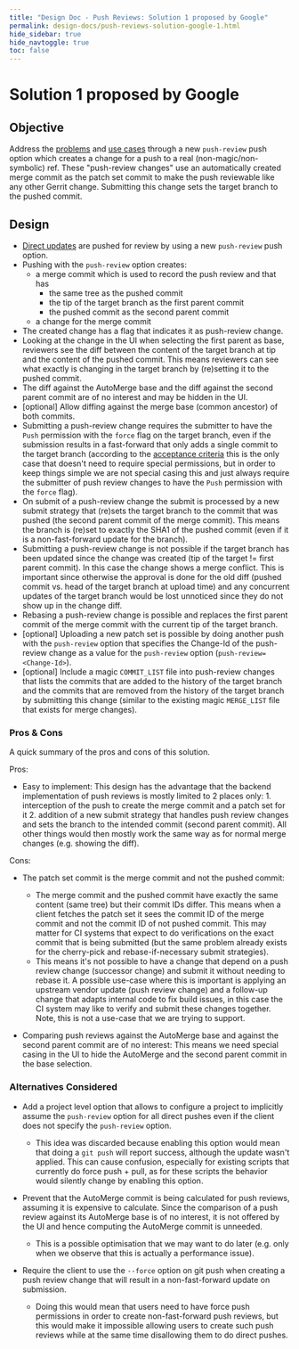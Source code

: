 ```yaml
---
title: "Design Doc - Push Reviews: Solution 1 proposed by Google"
permalink: design-docs/push-reviews-solution-google-1.html
hide_sidebar: true
hide_navtoggle: true
toc: false
---
```


# Solution 1 proposed by Google

## <a id="objective"> Objective

Address the [problems](/design-docs/push-reviews-use-cases.html#problem-statement)
and [use cases](/design-docs/push-reviews-use-cases.html#use-cases) through a
new `push-review` push option which creates a change for a push to a real
(non-magic/non-symbolic) ref. These "push-review changes" use an automatically
created merge commit as the patch set commit to make the push reviewable like
any other Gerrit change. Submitting this change sets the target branch to the
pushed commit.

## <a id="design"> Design

* [Direct updates](/design-docs/push-reviews-use-cases.html#direct-updates) are
  pushed for review by using a new `push-review` push option.
* Pushing with the `push-review` option creates:
    * a merge commit which is used to record the push review and that has
        * the same tree as the pushed commit
        * the tip of the target branch as the first parent commit
        * the pushed commit as the second parent commit
    * a change for the merge commit
* The created change has a flag that indicates it as push-review change.
* Looking at the change in the UI when selecting the first parent as base,
  reviewers see the diff between the content of the target branch at tip and
  the content of the pushed commit. This means reviewers can see what exactly is
  changing in the target branch by (re)setting it to the pushed commit.
* The diff against the AutoMerge base and the diff against the second parent
  commit are of no interest and may be hidden in the UI.
* [optional] Allow diffing against the merge base (common ancestor) of both
  commits.
* Submitting a push-review change requires the submitter to have the `Push`
  permission with the `force` flag on the target branch, even if the submission
  results in a fast-forward that only adds a single commit to the target branch
  (according to the
  [acceptance criteria](/design-docs/push-reviews-use-cases.html#acceptance-criteria)
  this is the only case that doesn't need to require special permissions, but in
  order to keep things simple we are not special casing this and just always
  require the submitter of push review changes to have the `Push` permission
  with the `force` flag).
* On submit of a push-review change the submit is processed by a new submit
  strategy that (re)sets the target branch to the commit that was pushed (the
  second parent commit of the merge commit). This means the branch is (re)set to
  exactly the SHA1 of the pushed commit (even if it is a non-fast-forward update
  for the branch).
* Submitting a push-review change is not possible if the target branch has been
  updated since the change was created (tip of the target != first parent
  commit). In this case the change shows a merge conflict. This is important
  since otherwise the approval is done for the old diff (pushed commit vs. head
  of the target branch at upload time) and any concurrent updates of the target
  branch would be lost unnoticed since they do not show up in the change diff.
* Rebasing a push-review change is possible and replaces the first parent commit
  of the merge commit with the current tip of the target branch.
* [optional] Uploading a new patch set is possible by doing another push with
  the `push-review` option that specifies the Change-Id of the push-review
  change as a value for the `push-review` option (`push-review=<Change-Id>`).
* [optional] Include a magic `COMMIT_LIST` file into push-review changes that
  lists the commits that are added to the history of the target branch and the
  commits that are removed from the history of the target branch by submitting
  this change (similar to the existing magic `MERGE_LIST` file that exists for
  merge changes).

### <a id="pros-and-cons"> Pros & Cons

A quick summary of the pros and cons of this solution.

Pros:

* Easy to implement:
  This design has the advantage that the backend implementation of push reviews
  is mostly limited to 2 places only: 1. interception of the push to create the
  merge commit and a patch set for it 2. addition of a new submit strategy that
  handles push review changes and sets the branch to the intended commit (second
  parent commit). All other things would then mostly work the same way as for
  normal merge changes (e.g. showing the diff).

Cons:

* The patch set commit is the merge commit and not the pushed commit:
    * The merge commit and the pushed commit have exactly the same content (same
      tree) but their commit IDs differ. This means when a client fetches the
      patch set it sees the commit ID of the merge commit and not the commit ID
      of not pushed commit. This may matter for CI systems that expect to do
      verifications on the exact commit that is being submitted (but the same
      problem already exists for the cherry-pick and rebase-if-necessary submit
      strategies).
    * This means it's not possible to have a change that depend on a push review
      change (successor change) and submit it without needing to rebase it. A
      possible use-case where this is important is applying an upstream vendor
      update (push review change) and a follow-up change that adapts internal
      code to fix build issues, in this case the CI system may like to verify
      and submit these changes together. Note, this is not a use-case that we
      are trying to support.

* Comparing push reviews against the AutoMerge base and against the second
  parent commit are of no interest:
  This means we need special casing in the UI to hide the AutoMerge and the
  second parent commit in the base selection.

### <a id="alternatives-considered"> Alternatives Considered

* Add a project level option that allows to configure a project to implicitly
  assume the `push-review` option for all direct pushes even if the client does
  not specify the `push-review` option.
    * This idea was discarded because enabling this option would mean that doing
      a `git push` will report success, although the update wasn't applied. This
      can cause confusion, especially for existing scripts that currently do
      force push + pull, as for these scripts the behavior would silently change
      by enabling this option.

* Prevent that the AutoMerge commit is being calculated for push reviews,
  assuming it is expensive to calculate. Since the comparison of a push review
  against its AutoMerge base is of no interest, it is not offered by the UI and
  hence computing the AutoMerge commit is unneeded.
    * This is a possible optimisation that we may want to do later (e.g. only
      when we observe that this is actually a performance issue).

* Require the client to use the `--force` option on git push when creating a
  push review change that will result in a non-fast-forward update on
  submission.
    * Doing this would mean that users need to have force push permissions in
      order to create non-fast-forward push reviews, but this would make it
      impossible allowing users to create such push reviews while at the same
      time disallowing them to do direct pushes.

